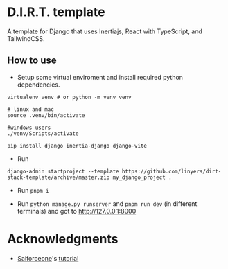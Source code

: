 # D.I.R.T. template

A template for Django that uses Inertiajs, React with TypeScript, and TailwindCSS.

## How to use

- Setup some virtual enviroment and install required python dependencies.

```
virtualenv venv # or python -m venv venv

# linux and mac
source .venv/bin/activate

#windows users
./venv/Scripts/activate

pip install django inertia-django django-vite
```

- Run

```
django-admin startproject --template https://github.com/linyers/dirt-stack-template/archive/master.zip my_django_project .
```

- Run `pnpm i`

- Run `python manage.py runserver` and `pnpm run dev` (in different terminals) and got to http://127.0.0.1:8000

# Acknowledgments

- [Saiforceone](https://github.com/saiforceone)'s [tutorial](https://dev.to/saiforceone/build-web-fullstack-apps-with-dirt-django-inertia-react-tailwind-css-aka-dirt-stack-5bl3)
